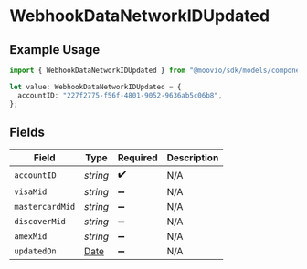 # WebhookDataNetworkIDUpdated

## Example Usage

```typescript
import { WebhookDataNetworkIDUpdated } from "@moovio/sdk/models/components";

let value: WebhookDataNetworkIDUpdated = {
  accountID: "227f2775-f56f-4801-9052-9636ab5c06b8",
};
```

## Fields

| Field                                                                                         | Type                                                                                          | Required                                                                                      | Description                                                                                   |
| --------------------------------------------------------------------------------------------- | --------------------------------------------------------------------------------------------- | --------------------------------------------------------------------------------------------- | --------------------------------------------------------------------------------------------- |
| `accountID`                                                                                   | *string*                                                                                      | :heavy_check_mark:                                                                            | N/A                                                                                           |
| `visaMid`                                                                                     | *string*                                                                                      | :heavy_minus_sign:                                                                            | N/A                                                                                           |
| `mastercardMid`                                                                               | *string*                                                                                      | :heavy_minus_sign:                                                                            | N/A                                                                                           |
| `discoverMid`                                                                                 | *string*                                                                                      | :heavy_minus_sign:                                                                            | N/A                                                                                           |
| `amexMid`                                                                                     | *string*                                                                                      | :heavy_minus_sign:                                                                            | N/A                                                                                           |
| `updatedOn`                                                                                   | [Date](https://developer.mozilla.org/en-US/docs/Web/JavaScript/Reference/Global_Objects/Date) | :heavy_minus_sign:                                                                            | N/A                                                                                           |